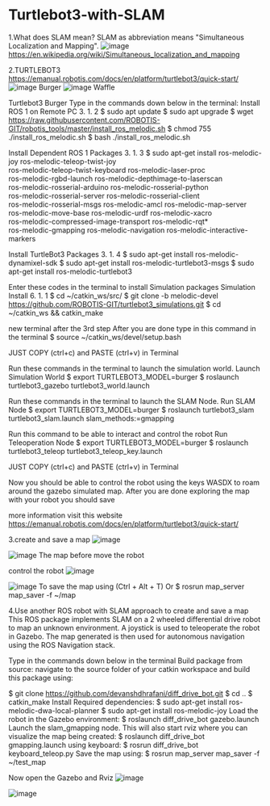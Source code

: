 # Turtlebot3-with-SLAM
1.What does SLAM mean?
SLAM as abbreviation means "Simultaneous Localization and Mapping".
![image](https://user-images.githubusercontent.com/86796891/186147465-d30fa8f1-6fb5-42c7-b35c-393546cd847c.png)
https://en.wikipedia.org/wiki/Simultaneous_localization_and_mapping

2.TURTLEBOT3
https://emanual.robotis.com/docs/en/platform/turtlebot3/quick-start/
![image](https://user-images.githubusercontent.com/86796891/186147566-d56ef30b-7145-425e-a7ff-2fb0e969415e.png)
Burger
![image](https://user-images.githubusercontent.com/86796891/186147615-b4b1a639-d4d0-4d1f-b50a-254d7d528407.png)
Waffle

Turtlebot3 Burger
Type in the commands down below in the terminal:
Install ROS 1 on Remote PC 3. 1. 2
$ sudo apt update
$ sudo apt upgrade
$ wget https://raw.githubusercontent.com/ROBOTIS-GIT/robotis_tools/master/install_ros_melodic.sh
$ chmod 755 ./install_ros_melodic.sh 
$ bash ./install_ros_melodic.sh

Install Dependent ROS 1 Packages 3. 1. 3
$ sudo apt-get install ros-melodic-joy ros-melodic-teleop-twist-joy \
  ros-melodic-teleop-twist-keyboard ros-melodic-laser-proc \
  ros-melodic-rgbd-launch ros-melodic-depthimage-to-laserscan \
  ros-melodic-rosserial-arduino ros-melodic-rosserial-python \
  ros-melodic-rosserial-server ros-melodic-rosserial-client \
  ros-melodic-rosserial-msgs ros-melodic-amcl ros-melodic-map-server \
  ros-melodic-move-base ros-melodic-urdf ros-melodic-xacro \
  ros-melodic-compressed-image-transport ros-melodic-rqt* \
  ros-melodic-gmapping ros-melodic-navigation ros-melodic-interactive-markers
  
  Install TurtleBot3 Packages 3. 1. 4
  $ sudo apt-get install ros-melodic-dynamixel-sdk
$ sudo apt-get install ros-melodic-turtlebot3-msgs
$ sudo apt-get install ros-melodic-turtlebot3

Enter these codes in the terminal to install Simulation packages Simulation Install 6. 1. 1
$ cd ~/catkin_ws/src/
$ git clone -b melodic-devel https://github.com/ROBOTIS-GIT/turtlebot3_simulations.git
$ cd ~/catkin_ws && catkin_make

new terminal after the 3rd step After you are done type in this command in the terminal
$ source ~/catkin_ws/devel/setup.bash

JUST COPY (ctrl+c) and PASTE (ctrl+v) in Terminal

Run these commands in the terminal to launch the simulation world. Launch Simulation World
$ export TURTLEBOT3_MODEL=burger
$ roslaunch turtlebot3_gazebo turtlebot3_world.launch

Run these commands in the terminal to launch the SLAM Node. Run SLAM Node
$ export TURTLEBOT3_MODEL=burger
$ roslaunch turtlebot3_slam turtlebot3_slam.launch slam_methods:=gmapping

Run this command to be able to interact and control the robot Run Teleoperation Node
$ export TURTLEBOT3_MODEL=burger
$ roslaunch turtlebot3_teleop turtlebot3_teleop_key.launch

JUST COPY (ctrl+c) and PASTE (ctrl+v) in Terminal

Now you should be able to control the robot using the keys WASDX to roam around the gazebo simulated map. After you are done exploring the map with your robot you should save

more information visit this website https://emanual.robotis.com/docs/en/platform/turtlebot3/quick-start/

3.create and save a map
![image](https://user-images.githubusercontent.com/86796891/186148408-675f43b1-3c7d-4952-b425-13d348c57505.png)

![image](https://user-images.githubusercontent.com/86796891/186148447-1a050bed-ff82-4bf5-8e1e-6c2392bc971b.png)
The map before move the robot

control the robot
![image](https://user-images.githubusercontent.com/86796891/186148523-f479e5be-35c7-4b37-a748-b0fa86b7169a.png)

![image](https://user-images.githubusercontent.com/86796891/186148565-83a36b30-283e-481c-a5b5-981c6770c504.png)
To save the map using (Ctrl + Alt + T) Or
$ rosrun map_server map_saver -f ~/map


4.Use another ROS robot with SLAM approach to create and save a map
This ROS package implements SLAM on a 2 wheeled differential drive robot to map an unknown environment. A joystick is used to teleoperate the robot in Gazebo. The map generated is then used for autonomous navigation using the ROS Navigation stack.

Type in the commands down below in the terminal Build package from source: navigate to the source folder of your catkin workspace and build this package using:

$ git clone https://github.com/devanshdhrafani/diff_drive_bot.git
$ cd ..
$ catkin_make
Install Required dependencies:
$ sudo apt-get install ros-melodic-dwa-local-planner
$ sudo apt-get install ros-melodic-joy
Load the robot in the Gazebo environment:
$ roslaunch diff_drive_bot gazebo.launch
Launch the slam_gmapping node. This will also start rviz where you can
visualize the map being created:
$ roslaunch diff_drive_bot gmapping.launch
using keyboard:
$ rosrun diff_drive_bot keyboard_teleop.py
Save the map using:
$ rosrun map_server map_saver -f ~/test_map

Now open the Gazebo and Rviz
![image](https://user-images.githubusercontent.com/86796891/186148817-41249f4c-ba83-43c7-8dae-93341fb0fc86.png)

![image](https://user-images.githubusercontent.com/86796891/186149134-09427a2f-fd05-490c-a737-25f99e198d2c.png)

